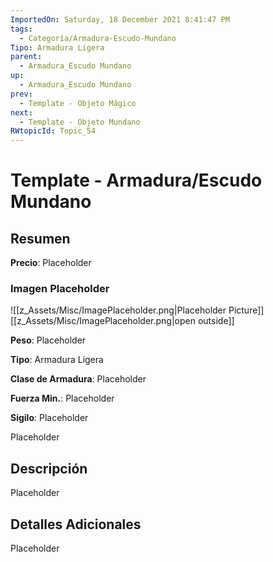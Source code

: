 ```yaml
---
ImportedOn: Saturday, 18 December 2021 8:41:47 PM
tags:
  - Categoría/Armadura-Escudo-Mundano
Tipo: Armadura Ligera
parent:
  - Armadura_Escudo Mundano
up:
  - Armadura_Escudo Mundano
prev:
  - Template - Objeto Mágico
next:
  - Template - Objeto Mundano
RWtopicId: Topic_54
---
```

# Template - Armadura/Escudo Mundano
## Resumen
**Precio**: Placeholder

### Imagen Placeholder
![[z_Assets/Misc/ImagePlaceholder.png|Placeholder Picture]]
[[z_Assets/Misc/ImagePlaceholder.png|open outside]]

**Peso**: Placeholder

**Tipo**: Armadura Ligera

**Clase de Armadura**: Placeholder

**Fuerza Min.**: Placeholder

**Sigilo**: Placeholder

Placeholder

## Descripción
Placeholder

## Detalles Adicionales
Placeholder

